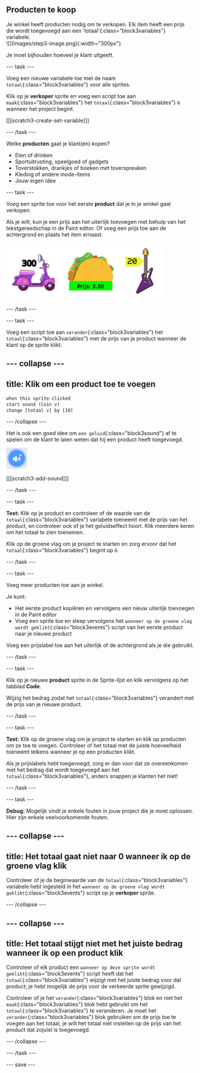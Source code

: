 ## Producten te koop

<div style="display: flex; flex-wrap: wrap">
<div style="flex-basis: 200px; flex-grow: 1; margin-right: 15px;">
Je winkel heeft producten nodig om te verkopen. Elk item heeft een prijs die wordt toegevoegd aan een 'totaal'{:class="block3variables"} variabele.
</div>
<div>
![](images/step3-image.png){:width="300px"}
</div>
</div>

Je moet bijhouden hoeveel je klant uitgeeft.

--- task ---

Voeg een nieuwe variabele toe met de naam `totaal`{:class="block3variables"} voor alle sprites.

Klik op je **verkoper** sprite en voeg een script toe aan `maak`{:class="block3variables"} het `totaal`{:class="block3variables"} `0` wanneer het project begint.

[[[scratch3-create-set-variable]]]

--- /task ---

Welke **producten** gaat je klant(en) kopen?
+ Eten of drinken
+ Sportuitrusting, speelgoed of gadgets
+ Toverstokken, drankjes of boeken met toverspreuken
+ Kleding of andere mode-items
+ Jouw eigen idee

--- task ---

Voeg een sprite toe voor het eerste **product** dat je in je winkel gaat verkopen.

Als je wilt, kun je een prijs aan het uiterlijk toevoegen met behulp van het tekstgereedschap in de Paint editor. Of voeg een prijs toe aan de achtergrond en plaats het item ernaast.

![Voorbeelden van producten met bedragen ernaast geschreven.](images/item-amounts.png)

--- /task ---

--- task ---

Voeg een script toe aan `verander`{:class="block3variables"} het `totaal`{:class="block3variables"} met de prijs van je product wanneer de klant op de sprite klikt.

--- collapse ---
---
title: Klik om een product toe te voegen
---

```blocks3
when this sprite clicked
start sound (Coin v)
change [totaal v] by [10]
```

--- /collapse ---

Het is ook een goed idee om `een geluid`{:class="block3sound"} af te spelen om de klant te laten weten dat hij een product heeft toegevoegd.

![Het pictogram geluid toevoegen](images/add-sound.png)

[[[scratch3-add-sound]]]

--- /task ---

--- task ---

**Test:** Klik op je product en controleer of de waarde van de `totaal`{:class="block3variables"} variabele toeneemt met de prijs van het product, en controleer ook of je het geluidseffect hoort. Klik meerdere keren om het totaal te zien toenemen.

Klik op de groene vlag om je project te starten en zorg ervoor dat het `totaal`{:class="block3variables"} begint op `0`.

--- /task ---

--- task ---

Voeg meer producten toe aan je winkel.

Je kunt:
+ Het eerste product kopiëren en vervolgens een nieuw uiterlijk toevoegen in de Paint editor
+ Voeg een sprite toe en sleep vervolgens het `wanneer op de groene vlag wordt geklikt`{:class="block3events"} script van het eerste product naar je nieuwe product

Voeg een prijslabel toe aan het uiterlijk of de achtergrond als je die gebruikt.

--- /task ---

--- task ---

Klik op je nieuwe **product** sprite in de Sprite-lijst en klik vervolgens op het tabblad **Code**.

Wijzig het bedrag zodat het `totaal`{:class="block3variables"} verandert met de prijs van je nieuwe product.

--- /task ---

--- task ---

**Test:** Klik op de groene vlag om je project te starten en klik op producten om ze toe te voegen. Controleer of het totaal met de juiste hoeveelheid toeneemt telkens wanneer je op een producten klikt.

Als je prijslabels hebt toegevoegd, zorg er dan voor dat ze overeenkomen met het bedrag dat wordt toegevoegd aan het `totaal`{:class="block3variables"}, anders snappen je klanten het niet!

--- /task ---

--- task ---

**Debug:** Mogelijk vindt je enkele fouten in jouw project die je moet oplossen. Hier zijn enkele veelvoorkomende fouten.

--- collapse ---
---
title: Het totaal gaat niet naar 0 wanneer ik op de groene vlag klik
---

Controleer of je de beginwaarde van de `totaal`{:class="block3variables"} variabele hebt ingesteld in het `wanneer op de groene vlag wordt geklikt`{:class="block3events"} script op je **verkoper** sprite.

--- /collapse ---

--- collapse ---
---
title: Het totaal stijgt niet met het juiste bedrag wanneer ik op een product klik
---

Controleer of elk product een `wanneer op deze sprite wordt geklikt`{:class="block3events"} script heeft dat het `totaal`{:class="block3variables"} wijzigt met het juiste bedrag voor dat product; je hebt mogelijk de prijs voor de verkeerde sprite gewijzigd.

Controleer of je het `verander`{:class="block3variables"} blok en niet het `maak`{:class="block3variables"} blok hebt gebruikt om het `totaal`{:class="block3variables"} te veranderen. Je moet het `verander`{:class="block3variables"} blok gebruiken om de prijs toe te voegen aan het totaal, je wilt het totaal niet instellen op de prijs van het product dat zojuist is toegevoegd.

--- /collapse ---

--- /task ---

--- save ---
